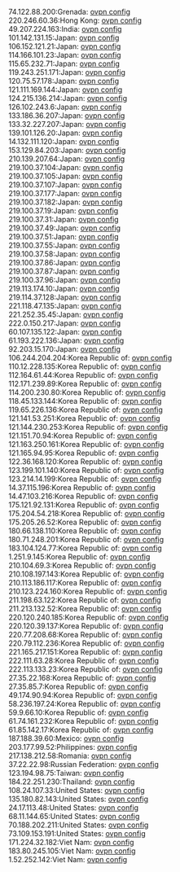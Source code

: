 74.122.88.200:Grenada: [ovpn config](vpn/74_122_88_200.ovpn)  
220.246.60.36:Hong Kong: [ovpn config](vpn/220_246_60_36.ovpn)  
49.207.224.163:India: [ovpn config](vpn/49_207_224_163.ovpn)  
101.142.131.15:Japan: [ovpn config](vpn/101_142_131_15.ovpn)  
106.152.121.21:Japan: [ovpn config](vpn/106_152_121_21.ovpn)  
114.166.101.23:Japan: [ovpn config](vpn/114_166_101_23.ovpn)  
115.65.232.71:Japan: [ovpn config](vpn/115_65_232_71.ovpn)  
119.243.251.171:Japan: [ovpn config](vpn/119_243_251_171.ovpn)  
120.75.57.178:Japan: [ovpn config](vpn/120_75_57_178.ovpn)  
121.111.169.144:Japan: [ovpn config](vpn/121_111_169_144.ovpn)  
124.215.136.214:Japan: [ovpn config](vpn/124_215_136_214.ovpn)  
126.102.243.6:Japan: [ovpn config](vpn/126_102_243_6.ovpn)  
133.186.36.207:Japan: [ovpn config](vpn/133_186_36_207.ovpn)  
133.32.227.207:Japan: [ovpn config](vpn/133_32_227_207.ovpn)  
139.101.126.20:Japan: [ovpn config](vpn/139_101_126_20.ovpn)  
14.132.111.120:Japan: [ovpn config](vpn/14_132_111_120.ovpn)  
153.129.84.203:Japan: [ovpn config](vpn/153_129_84_203.ovpn)  
210.139.207.64:Japan: [ovpn config](vpn/210_139_207_64.ovpn)  
219.100.37.104:Japan: [ovpn config](vpn/219_100_37_104.ovpn)  
219.100.37.105:Japan: [ovpn config](vpn/219_100_37_105.ovpn)  
219.100.37.107:Japan: [ovpn config](vpn/219_100_37_107.ovpn)  
219.100.37.177:Japan: [ovpn config](vpn/219_100_37_177.ovpn)  
219.100.37.182:Japan: [ovpn config](vpn/219_100_37_182.ovpn)  
219.100.37.19:Japan: [ovpn config](vpn/219_100_37_19.ovpn)  
219.100.37.31:Japan: [ovpn config](vpn/219_100_37_31.ovpn)  
219.100.37.49:Japan: [ovpn config](vpn/219_100_37_49.ovpn)  
219.100.37.51:Japan: [ovpn config](vpn/219_100_37_51.ovpn)  
219.100.37.55:Japan: [ovpn config](vpn/219_100_37_55.ovpn)  
219.100.37.58:Japan: [ovpn config](vpn/219_100_37_58.ovpn)  
219.100.37.86:Japan: [ovpn config](vpn/219_100_37_86.ovpn)  
219.100.37.87:Japan: [ovpn config](vpn/219_100_37_87.ovpn)  
219.100.37.96:Japan: [ovpn config](vpn/219_100_37_96.ovpn)  
219.113.174.10:Japan: [ovpn config](vpn/219_113_174_10.ovpn)  
219.114.37.128:Japan: [ovpn config](vpn/219_114_37_128.ovpn)  
221.118.47.135:Japan: [ovpn config](vpn/221_118_47_135.ovpn)  
221.252.35.45:Japan: [ovpn config](vpn/221_252_35_45.ovpn)  
222.0.150.217:Japan: [ovpn config](vpn/222_0_150_217.ovpn)  
60.107.135.122:Japan: [ovpn config](vpn/60_107_135_122.ovpn)  
61.193.222.136:Japan: [ovpn config](vpn/61_193_222_136.ovpn)  
92.203.15.170:Japan: [ovpn config](vpn/92_203_15_170.ovpn)  
106.244.204.204:Korea Republic of: [ovpn config](vpn/106_244_204_204.ovpn)  
110.12.228.135:Korea Republic of: [ovpn config](vpn/110_12_228_135.ovpn)  
112.164.61.44:Korea Republic of: [ovpn config](vpn/112_164_61_44.ovpn)  
112.171.239.89:Korea Republic of: [ovpn config](vpn/112_171_239_89.ovpn)  
114.200.230.80:Korea Republic of: [ovpn config](vpn/114_200_230_80.ovpn)  
118.45.133.144:Korea Republic of: [ovpn config](vpn/118_45_133_144.ovpn)  
119.65.226.136:Korea Republic of: [ovpn config](vpn/119_65_226_136.ovpn)  
121.141.53.251:Korea Republic of: [ovpn config](vpn/121_141_53_251.ovpn)  
121.144.230.253:Korea Republic of: [ovpn config](vpn/121_144_230_253.ovpn)  
121.151.70.94:Korea Republic of: [ovpn config](vpn/121_151_70_94.ovpn)  
121.163.250.161:Korea Republic of: [ovpn config](vpn/121_163_250_161.ovpn)  
121.165.94.95:Korea Republic of: [ovpn config](vpn/121_165_94_95.ovpn)  
122.36.168.120:Korea Republic of: [ovpn config](vpn/122_36_168_120.ovpn)  
123.199.101.140:Korea Republic of: [ovpn config](vpn/123_199_101_140.ovpn)  
123.214.14.199:Korea Republic of: [ovpn config](vpn/123_214_14_199.ovpn)  
14.37.115.196:Korea Republic of: [ovpn config](vpn/14_37_115_196.ovpn)  
14.47.103.216:Korea Republic of: [ovpn config](vpn/14_47_103_216.ovpn)  
175.121.92.131:Korea Republic of: [ovpn config](vpn/175_121_92_131.ovpn)  
175.204.54.218:Korea Republic of: [ovpn config](vpn/175_204_54_218.ovpn)  
175.205.26.52:Korea Republic of: [ovpn config](vpn/175_205_26_52.ovpn)  
180.66.138.110:Korea Republic of: [ovpn config](vpn/180_66_138_110.ovpn)  
180.71.248.201:Korea Republic of: [ovpn config](vpn/180_71_248_201.ovpn)  
183.104.124.77:Korea Republic of: [ovpn config](vpn/183_104_124_77.ovpn)  
1.251.9.145:Korea Republic of: [ovpn config](vpn/1_251_9_145.ovpn)  
210.104.69.3:Korea Republic of: [ovpn config](vpn/210_104_69_3.ovpn)  
210.108.197.143:Korea Republic of: [ovpn config](vpn/210_108_197_143.ovpn)  
210.113.186.117:Korea Republic of: [ovpn config](vpn/210_113_186_117.ovpn)  
210.123.224.160:Korea Republic of: [ovpn config](vpn/210_123_224_160.ovpn)  
211.198.63.122:Korea Republic of: [ovpn config](vpn/211_198_63_122.ovpn)  
211.213.132.52:Korea Republic of: [ovpn config](vpn/211_213_132_52.ovpn)  
220.120.240.185:Korea Republic of: [ovpn config](vpn/220_120_240_185.ovpn)  
220.120.39.137:Korea Republic of: [ovpn config](vpn/220_120_39_137.ovpn)  
220.77.208.68:Korea Republic of: [ovpn config](vpn/220_77_208_68.ovpn)  
220.79.112.236:Korea Republic of: [ovpn config](vpn/220_79_112_236.ovpn)  
221.165.217.151:Korea Republic of: [ovpn config](vpn/221_165_217_151.ovpn)  
222.111.63.28:Korea Republic of: [ovpn config](vpn/222_111_63_28.ovpn)  
222.113.133.23:Korea Republic of: [ovpn config](vpn/222_113_133_23.ovpn)  
27.35.22.168:Korea Republic of: [ovpn config](vpn/27_35_22_168.ovpn)  
27.35.85.7:Korea Republic of: [ovpn config](vpn/27_35_85_7.ovpn)  
49.174.90.94:Korea Republic of: [ovpn config](vpn/49_174_90_94.ovpn)  
58.236.197.24:Korea Republic of: [ovpn config](vpn/58_236_197_24.ovpn)  
59.9.66.10:Korea Republic of: [ovpn config](vpn/59_9_66_10.ovpn)  
61.74.161.232:Korea Republic of: [ovpn config](vpn/61_74_161_232.ovpn)  
61.85.142.17:Korea Republic of: [ovpn config](vpn/61_85_142_17.ovpn)  
187.188.39.60:Mexico: [ovpn config](vpn/187_188_39_60.ovpn)  
203.177.99.52:Philippines: [ovpn config](vpn/203_177_99_52.ovpn)  
217.138.212.58:Romania: [ovpn config](vpn/217_138_212_58.ovpn)  
37.22.22.98:Russian Federation: [ovpn config](vpn/37_22_22_98.ovpn)  
123.194.98.75:Taiwan: [ovpn config](vpn/123_194_98_75.ovpn)  
184.22.251.230:Thailand: [ovpn config](vpn/184_22_251_230.ovpn)  
108.24.107.33:United States: [ovpn config](vpn/108_24_107_33.ovpn)  
135.180.82.143:United States: [ovpn config](vpn/135_180_82_143.ovpn)  
24.17.113.48:United States: [ovpn config](vpn/24_17_113_48.ovpn)  
68.11.144.65:United States: [ovpn config](vpn/68_11_144_65.ovpn)  
70.188.202.211:United States: [ovpn config](vpn/70_188_202_211.ovpn)  
73.109.153.191:United States: [ovpn config](vpn/73_109_153_191.ovpn)  
171.224.32.182:Viet Nam: [ovpn config](vpn/171_224_32_182.ovpn)  
183.80.245.105:Viet Nam: [ovpn config](vpn/183_80_245_105.ovpn)  
1.52.252.142:Viet Nam: [ovpn config](vpn/1_52_252_142.ovpn)  
